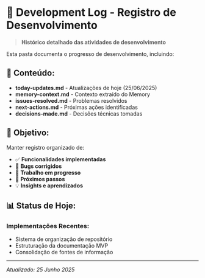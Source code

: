 # 📝 Development Log - Registro de Desenvolvimento

> **Histórico detalhado das atividades de desenvolvimento**

Esta pasta documenta o progresso de desenvolvimento, incluindo:

## 📁 Conteúdo:

- **today-updates.md** - Atualizações de hoje (25/06/2025)
- **memory-context.md** - Contexto extraído do Memory
- **issues-resolved.md** - Problemas resolvidos
- **next-actions.md** - Próximas ações identificadas
- **decisions-made.md** - Decisões técnicas tomadas

## 🎯 Objetivo:

Manter registro organizado de:
- ✅ **Funcionalidades implementadas**
- 🐛 **Bugs corrigidos**
- 🚧 **Trabalho em progresso**
- 🎯 **Próximos passos**
- 💡 **Insights e aprendizados**

## 📊 Status de Hoje:

### **Implementações Recentes:**
- Sistema de organização de repositório
- Estruturação da documentação MVP
- Consolidação de fontes de informação

---

*Atualizado: 25 Junho 2025*
